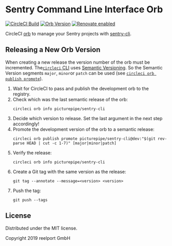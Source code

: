 # Sentry Command Line Interface Orb

[![CircleCI Build](https://circleci.com/gh/PicturePipe/sentry-cli-orb.svg?style=shield)](https://circleci.com/gh/PicturePipe/sentry-cli-orb "CircleCI Build")
[![Orb Version](https://img.shields.io/endpoint.svg?url=https://badges.circleci.io/orb/picturepipe/sentry-cli)](https://circleci.com/orbs/registry/orb/picturepipe/sentry-cli "Orb Version")
[![Renovate enabled](https://img.shields.io/badge/renovate-enabled-brightgreen.svg)](https://renovateapp.com/ "Renovate enabled")

CircleCI [orb](https://circleci.com/orbs/) to manage your Sentry projects with [sentry-cli](https://github.com/getsentry/sentry-cli/).

## Releasing a New Orb Version

When creating a new release the version number of the orb must be incremented. The[`circleci` CLI](https://circleci-public.github.io/circleci-cli/)
uses [Semantic Versioning](https://semver.org/). So the Semantic Version segments `major`, `minor`or `patch` can be used (see [`circleci orb publish promote`](https://circleci-public.github.io/circleci-cli/circleci_orb_publish_promote.html)).

1.  Wait for CircleCI to pass and publish the development orb to the registry.
2.  Check which was the last semantic release of the orb:
    ```console
    circleci orb info picturepipe/sentry-cli
    ```
3.  Decide which version to release. Set the last argument in the next step accordingly!
4.  Promote the development version of the orb to a semantic release:
    ```console
    circleci orb publish promote picturepipe/sentry-cli@dev:"$(git rev-parse HEAD | cut -c 1-7)" [major|minor|patch]
    ```
5.  Verify the release:
    ```console
    circleci orb info picturepipe/sentry-cli
    ```
6.  Create a Git tag with the same version as the release:
    ```console
    git tag --annotate --message=<version> <version>
    ```
7.  Push the tag:
    ```console
    git push --tags
    ```

## License

Distributed under the MIT license.

Copyright 2019 reelport GmbH
